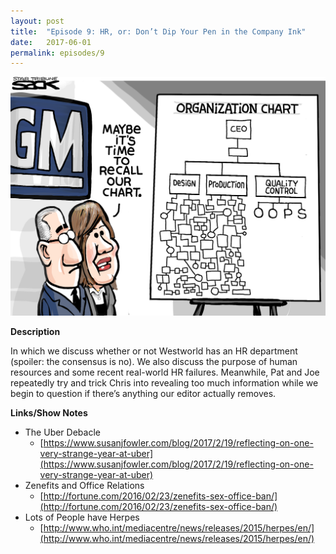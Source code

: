 ```yaml
---
layout: post
title:  "Episode 9: HR, or: Don’t Dip Your Pen in the Company Ink"
date:   2017-06-01
permalink: episodes/9
---
```


<img src="/img/episode_8.jpg" alt="Reporting Structure" width="700">

**Description**

In which we discuss whether or not Westworld has an HR department (spoiler: the consensus is no).  We also discuss the purpose of human resources and some recent real-world HR failures.  Meanwhile, Pat and Joe repeatedly try and trick Chris into revealing too much information while we begin to question if there’s anything our editor actually removes.

<!--<iframe style="border: none" src="//html5-player.libsyn.com/embed/episode/id/5403680/height/50/width/640/theme/standard-mini/autonext/no/thumbnail/no/autoplay/no/preload/no/no_addthis/no/direction/backward/" height="30" width="320" scrolling="no"  allowfullscreen webkitallowfullscreen mozallowfullscreen oallowfullscreen msallowfullscreen></iframe>-->

**Links/Show Notes**

* The Uber Debacle
   * [https://www.susanjfowler.com/blog/2017/2/19/reflecting-on-one-very-strange-year-at-uber](https://www.susanjfowler.com/blog/2017/2/19/reflecting-on-one-very-strange-year-at-uber)
* Zenefits and Office Relations
   * [http://fortune.com/2016/02/23/zenefits-sex-office-ban/](http://fortune.com/2016/02/23/zenefits-sex-office-ban/)
* Lots of People have Herpes
   * [http://www.who.int/mediacentre/news/releases/2015/herpes/en/](http://www.who.int/mediacentre/news/releases/2015/herpes/en/)

